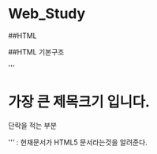 # Web_Study

##HTML

##HTML 기본구조

'''
<!DOCTYPE html>
<html>
    <head>
        <title>HRML 문서의 제목입니다. </title>
    </head>
    <body>
        <h1>가장 큰 제목크기 입니다.</h1>
        <p>단락을 적는 부분</p>
    </body>
</html>
'''

<!DOCTYPE html> : 현재문서가 HTML5 문서라는것을 알려준다.

<title> : 문서의 제목을 정의하며 웹문서 툴바에 표시된다.

<body> : 웹 브라우저를 통해 보이는 내용 부분.

<h1> ~ <h6> : 제목을 나타낸다 h1이 가장크고 h6이 가장 작다.

<p> : 단락을 나타냅니다.

***

##HTML 기본구조
